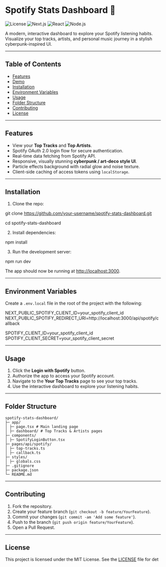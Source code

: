 # Spotify Stats Dashboard 🎵

![License](https://img.shields.io/badge/License-MIT-green) ![Next.js](https://img.shields.io/badge/Next.js-13-blue) ![React](https://img.shields.io/badge/React-18.2.0-blue) ![Node.js](https://img.shields.io/badge/Node.js-18.x-green) 

A modern, interactive dashboard to explore your Spotify listening habits. Visualize your top tracks, artists, and personal music journey in a stylish cyberpunk-inspired UI.

---

## Table of Contents

- [Features](#features)
- [Demo](#demo)
- [Installation](#installation)
- [Environment Variables](#environment-variables)
- [Usage](#usage)
- [Folder Structure](#folder-structure)
- [Contributing](#contributing)
- [License](#license)

---

## Features

- View your **Top Tracks** and **Top Artists**.
- Spotify OAuth 2.0 login flow for secure authentication.
- Real-time data fetching from Spotify API.
- Responsive, visually stunning **cyberpunk / art-deco style UI**.
- Particle effects background with radial glow and noise texture.
- Client-side caching of access tokens using `localStorage`.

---

## Installation

1. Clone the repo:

git clone https://github.com/your-username/spotify-stats-dashboard.git

cd spotify-stats-dashboard


2. Install dependencies:

npm install


3. Run the development server:



npm run dev


The app should now be running at [http://localhost:3000](http://localhost:3000).

---

## Environment Variables

Create a `.env.local` file in the root of the project with the following:



NEXT_PUBLIC_SPOTIFY_CLIENT_ID=your_spotify_client_id
NEXT_PUBLIC_SPOTIFY_REDIRECT_URI=http://localhost:3000/api/spotify/callback

SPOTIFY_CLIENT_ID=your_spotify_client_id
SPOTIFY_CLIENT_SECRET=your_spotify_client_secret


---

## Usage

1. Click the **Login with Spotify** button.
2. Authorize the app to access your Spotify account.
3. Navigate to the **Your Top Tracks** page to see your top tracks.
4. Use the interactive dashboard to explore your listening habits.

---

## Folder Structure


```
spotify-stats-dashboard/
├─ app/
│ ├─ page.tsx # Main landing page
│ ├─ dashboard/ # Top Tracks & Artists pages
├─ components/
│ ├─ SpotifyLoginButton.tsx
├─ pages/api/spotify/
│ ├─ top-tracks.ts
│ ├─ callback.ts
├─ styles/
│ ├─ globals.css
├─ .gitignore
├─ package.json
└─ README.md
```

---

## Contributing

1. Fork the repository.
2. Create your feature branch (`git checkout -b feature/YourFeature`).
3. Commit your changes (`git commit -am 'Add some feature'`).
4. Push to the branch (`git push origin feature/YourFeature`).
5. Open a Pull Request.

---

## License

This project is licensed under the MIT License. See the [LICENSE](LICENSE) file for det